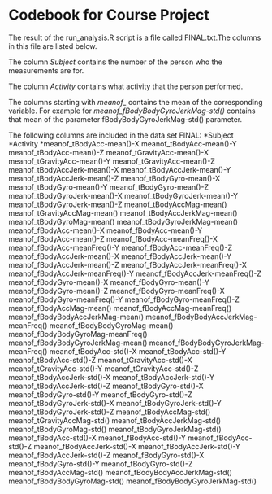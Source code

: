 Codebook for Course Project
=============================

The result of the run_analysis.R script is a file called FINAL.txt.The columns in this file are listed below.

The column *Subject* contains the number of the person who the measurements are for.

The column *Activity* contains what activity that the person performed.

The columns starting with *meanof_* contains the mean of the corresponding variable. For example for *meanof_fBodyBodyGyroJerkMag-std()* contains that mean of the parameter fBodyBodyGyroJerkMag-std() parameter.

The following columns are included in the data set FINAL:
*Subject
*Activity
*meanof_tBodyAcc-mean()-X
meanof_tBodyAcc-mean()-Y
meanof_tBodyAcc-mean()-Z
meanof_tGravityAcc-mean()-X
meanof_tGravityAcc-mean()-Y
meanof_tGravityAcc-mean()-Z
meanof_tBodyAccJerk-mean()-X
meanof_tBodyAccJerk-mean()-Y
meanof_tBodyAccJerk-mean()-Z
meanof_tBodyGyro-mean()-X
meanof_tBodyGyro-mean()-Y
meanof_tBodyGyro-mean()-Z
meanof_tBodyGyroJerk-mean()-X
meanof_tBodyGyroJerk-mean()-Y
meanof_tBodyGyroJerk-mean()-Z
meanof_tBodyAccMag-mean()
meanof_tGravityAccMag-mean()
meanof_tBodyAccJerkMag-mean()
meanof_tBodyGyroMag-mean()
meanof_tBodyGyroJerkMag-mean()
meanof_fBodyAcc-mean()-X
meanof_fBodyAcc-mean()-Y
meanof_fBodyAcc-mean()-Z
meanof_fBodyAcc-meanFreq()-X
meanof_fBodyAcc-meanFreq()-Y
meanof_fBodyAcc-meanFreq()-Z
meanof_fBodyAccJerk-mean()-X
meanof_fBodyAccJerk-mean()-Y
meanof_fBodyAccJerk-mean()-Z
meanof_fBodyAccJerk-meanFreq()-X
meanof_fBodyAccJerk-meanFreq()-Y
meanof_fBodyAccJerk-meanFreq()-Z
meanof_fBodyGyro-mean()-X
meanof_fBodyGyro-mean()-Y
meanof_fBodyGyro-mean()-Z
meanof_fBodyGyro-meanFreq()-X
meanof_fBodyGyro-meanFreq()-Y
meanof_fBodyGyro-meanFreq()-Z
meanof_fBodyAccMag-mean()
meanof_fBodyAccMag-meanFreq()
meanof_fBodyBodyAccJerkMag-mean()
meanof_fBodyBodyAccJerkMag-meanFreq()
meanof_fBodyBodyGyroMag-mean()
meanof_fBodyBodyGyroMag-meanFreq()
meanof_fBodyBodyGyroJerkMag-mean()
meanof_fBodyBodyGyroJerkMag-meanFreq()
meanof_tBodyAcc-std()-X
meanof_tBodyAcc-std()-Y
meanof_tBodyAcc-std()-Z
meanof_tGravityAcc-std()-X
meanof_tGravityAcc-std()-Y
meanof_tGravityAcc-std()-Z
meanof_tBodyAccJerk-std()-X
meanof_tBodyAccJerk-std()-Y
meanof_tBodyAccJerk-std()-Z
meanof_tBodyGyro-std()-X
meanof_tBodyGyro-std()-Y
meanof_tBodyGyro-std()-Z
meanof_tBodyGyroJerk-std()-X
meanof_tBodyGyroJerk-std()-Y
meanof_tBodyGyroJerk-std()-Z
meanof_tBodyAccMag-std()
meanof_tGravityAccMag-std()
meanof_tBodyAccJerkMag-std()
meanof_tBodyGyroMag-std()
meanof_tBodyGyroJerkMag-std()
meanof_fBodyAcc-std()-X
meanof_fBodyAcc-std()-Y
meanof_fBodyAcc-std()-Z
meanof_fBodyAccJerk-std()-X
meanof_fBodyAccJerk-std()-Y
meanof_fBodyAccJerk-std()-Z
meanof_fBodyGyro-std()-X
meanof_fBodyGyro-std()-Y
meanof_fBodyGyro-std()-Z
meanof_fBodyAccMag-std()
meanof_fBodyBodyAccJerkMag-std()
meanof_fBodyBodyGyroMag-std()
meanof_fBodyBodyGyroJerkMag-std()

